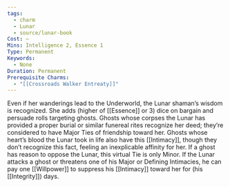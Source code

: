 ```yaml
---
tags:
  - charm
  - Lunar
  - source/lunar-book
Cost: —
Mins: Intelligence 2, Essence 1
Type: Permanent
Keywords:
  - None
Duration: Permanent
Prerequisite Charms:
  - "[[Crossroads Walker Entreaty]]"
---
```

Even if her wanderings lead to the Underworld, the Lunar shaman’s wisdom is recognized. She adds (higher of [[Essence]] or 3) dice on bargain and persuade rolls targeting ghosts. Ghosts whose corpses the Lunar has provided a proper burial or similar funereal rites recognize her deed; they’re considered to have Major Ties of friendship toward her. Ghosts whose heart’s blood the Lunar took in life also have this [[Intimacy]], though they don’t recognize this fact, feeling an inexplicable affinity for her. If a ghost has reason to oppose the Lunar, this virtual Tie is only Minor. If the Lunar attacks a ghost or threatens one of his Major or Defining Intimacies, he can pay one [[Willpower]] to suppress his [[Intimacy]] toward her for (his [[Integrity]]) days.